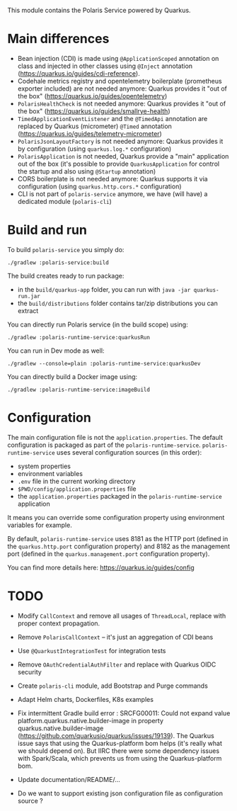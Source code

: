 <!--
  Licensed to the Apache Software Foundation (ASF) under one
  or more contributor license agreements.  See the NOTICE file
  distributed with this work for additional information
  regarding copyright ownership.  The ASF licenses this file
  to you under the Apache License, Version 2.0 (the
  "License"); you may not use this file except in compliance
  with the License.  You may obtain a copy of the License at
 
   http://www.apache.org/licenses/LICENSE-2.0
 
  Unless required by applicable law or agreed to in writing,
  software distributed under the License is distributed on an
  "AS IS" BASIS, WITHOUT WARRANTIES OR CONDITIONS OF ANY
  KIND, either express or implied.  See the License for the
  specific language governing permissions and limitations
  under the License.
-->

This module contains the Polaris Service powered by Quarkus.

# Main differences

* Bean injection (CDI) is made using `@ApplicationScoped` annotation on class and injected in other classes using `@Inject` annotation (https://quarkus.io/guides/cdi-reference). 
* Codehale metrics registry and opentelemetry boilerplate (prometheus exporter included) are not needed anymore: Quarkus provides it "out of the box" (https://quarkus.io/guides/opentelemetry)
* `PolarisHealthCheck` is not needed anymore: Quarkus provides it "out of the box" (https://quarkus.io/guides/smallrye-health)
* `TimedApplicationEventListener` and the `@TimedApi` annotation are replaced by Quarkus (micrometer) `@Timed` annotation (https://quarkus.io/guides/telemetry-micrometer)
* `PolarisJsonLayoutFactory` is not needed anymore: Quarkus provides it by configuration (using `quarkus.log.*` configuration)
* `PolarisApplication` is not needed, Quarkus provide a "main" application out of the box (it's possible to provide `QuarkusApplication` for control the startup and also using `@Startup` annotation)
* CORS boilerplate is not needed anymore: Quarkus supports it via configuration (using `quarkus.http.cors.*` configuration)
* CLI is not part of `polaris-service` anymore, we have (will have) a dedicated module (`polaris-cli`)

# Build and run

To build `polaris-service` you simply do:

```
./gradlew :polaris-service:build
```

The build creates ready to run package:
* in the `build/quarkus-app` folder, you can run with `java -jar quarkus-run.jar`
* the `build/distributions` folder contains tar/zip distributions you can extract  

You can directly run Polaris service (in the build scope) using:

```
./gradlew :polaris-runtime-service:quarkusRun
```

You can run in Dev mode as well:

```
./gradlew --console=plain :polaris-runtime-service:quarkusDev
```

You can directly build a Docker image using:

```
./gradlew :polaris-runtime-service:imageBuild
```

# Configuration

The main configuration file is not the `application.properties`. The default configuration is
packaged as part of the `polaris-runtime-service`. `polaris-runtime-service` uses several 
configuration sources (in this order):
* system properties
* environment variables
* `.env` file in the current working directory
* `$PWD/config/application.properties` file
* the `application.properties` packaged in the `polaris-runtime-service` application

It means you can override some configuration property using environment variables for example.

By default, `polaris-runtime-service` uses 8181 as the HTTP port (defined in the `quarkus.http.port`
configuration property) and 8182 as the management port (defined in the `quarkus.management.port`
configuration property).

You can find more details here: https://quarkus.io/guides/config

# TODO

* Modify `CallContext` and remove all usages of `ThreadLocal`, replace with proper context propagation.
* Remove `PolarisCallContext` – it's just an aggregation of CDI beans
* Use `@QuarkustIntegrationTest` for integration tests
* Remove `OAuthCredentialAuthFilter` and replace with Quarkus OIDC security
* Create `polaris-cli` module, add Bootstrap and Purge commands
* Adapt Helm charts, Dockerfiles, K8s examples
* Fix intermittent Gradle build error : SRCFG00011: Could not expand value
  platform.quarkus.native.builder-image in property quarkus.native.builder-image
  (https://github.com/quarkusio/quarkus/issues/19139).
  The Quarkus issue says that using the Quarkus-platform bom helps (it's really what we should depend on). But   IIRC there were some dependency issues with Spark/Scala, which prevents us from using the Quarkus-platform bom.

* Update documentation/README/...

* Do we want to support existing json configuration file as configuration source ?
